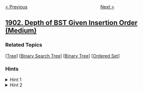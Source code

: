 <!--|This file generated by command(leetcode description); DO NOT EDIT.    |-->
<!--+----------------------------------------------------------------------+-->
<!--|@author    openset <openset.wang@gmail.com>                           |-->
<!--|@link      https://github.com/openset                                 |-->
<!--|@home      https://github.com/openset/leetcode                        |-->
<!--+----------------------------------------------------------------------+-->

[< Previous](../find-a-peak-element-ii "Find a Peak Element II")
　　　　　　　　　　　　　　　　
[Next >](../largest-odd-number-in-string "Largest Odd Number in String")

## [1902. Depth of BST Given Insertion Order (Medium)](https://leetcode.com/problems/depth-of-bst-given-insertion-order "")



### Related Topics
  [[Tree](../../tag/tree/README.md)]
  [[Binary Search Tree](../../tag/binary-search-tree/README.md)]
  [[Binary Tree](../../tag/binary-tree/README.md)]
  [[Ordered Set](../../tag/ordered-set/README.md)]

### Hints
<details>
<summary>Hint 1</summary>
There are at most 2 possible places where a new node can be inserted?
</details>

<details>
<summary>Hint 2</summary>
How can we keep track of the depth of each node?
</details>
